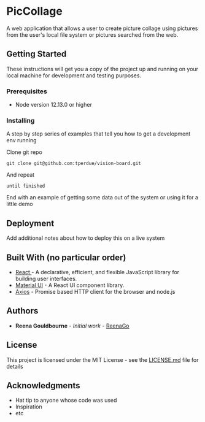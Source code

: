 # PicCollage

A web application that allows a user to create picture collage using pictures from the user's local file system or pictures searched from the web.

## Getting Started

These instructions will get you a copy of the project up and running on your local machine for development and testing purposes. 

### Prerequisites

 * Node version 12.13.0 or higher


### Installing

A step by step series of examples that tell you how to get a development env running

Clone git repo

```
git clone git@github.com:tperdue/vision-board.git
```

And repeat

```
until finished
```

End with an example of getting some data out of the system or using it for a little demo




## Deployment

Add additional notes about how to deploy this on a live system

## Built With (no particular order)

* [React ](https://github.com/facebook/react) - A declarative, efficient, and flexible JavaScript library for building user interfaces. 
* [Material UI](https://github.com/mui-org/material-ui) - A React UI component library.
* [Axios](https://github.com/axios/axios) - Promise based HTTP client for the browser and node.js

## Authors

* **Reena Gouldbourne** - *Initial work* - [ReenaGo](https://github.com/ReenaGo)



## License

This project is licensed under the MIT License - see the [LICENSE.md](LICENSE.md) file for details

## Acknowledgments

* Hat tip to anyone whose code was used
* Inspiration
* etc
